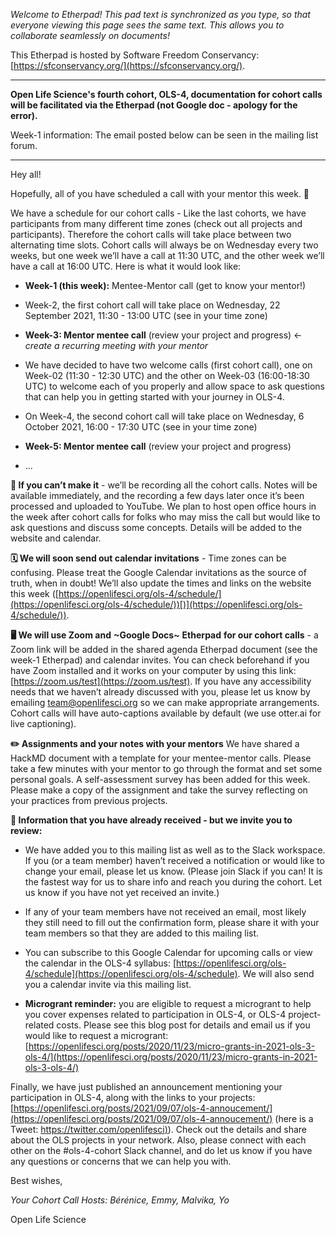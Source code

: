 *Welcome to Etherpad! This pad text is synchronized as you type, so that everyone viewing this page sees the same text. This allows you to collaborate seamlessly on documents!*

This Etherpad is hosted by Software Freedom Conservancy: [https://sfconservancy.org/](https://sfconservancy.org/). 

----

**Open Life Science's fourth cohort, OLS-4, documentation for cohort calls will be facilitated via the Etherpad (not Google doc - apology for the error).**

Week-1 information: The email posted below can be seen in the mailing list forum.

----

Hey all!

Hopefully, all of you have scheduled a call with your mentor this week. 🎊

We have a schedule for our cohort calls - Like the last cohorts, we have participants from many different time zones (check out all projects and participants). Therefore the cohort calls will take place between two alternating time slots. Cohort calls will always be on Wednesday every two weeks, but one week we’ll have a call at 11:30 UTC, and the other week we’ll have a call at 16:00 UTC. Here is what it would look like:

-   **Week-1 (this week):** Mentee-Mentor call (get to know your mentor!)

-   Week-2, the first cohort call will take place on Wednesday, 22 September 2021, 11:30 - 13:00 UTC (see in your time zone)

-   **Week-3: Mentor mentee call** (review your project and progress) ← _create a recurring meeting with your mentor_

-   We have decided to have two welcome calls (first cohort call), one on Week-02 (11:30 - 12:30 UTC) and the other on Week-03 (16:00-18:30 UTC) to welcome each of you properly and allow space to ask questions that can help you in getting started with your journey in OLS-4.

-   On Week-4, the second cohort call will take place on Wednesday, 6 October 2021, 16:00 - 17:30 UTC (see in your time zone)

-   **Week-5: Mentor mentee call** (review your project and progress)

-   ...

**🎥 If you can’t make it** \- we’ll be recording all the cohort calls. Notes will be available immediately, and the recording a few days later once it’s been processed and uploaded to YouTube. We plan to host open office hours in the week after cohort calls for folks who may miss the call but would like to ask questions and discuss some concepts. Details will be added to the website and calendar.

**🗓 We will soon send out calendar invitations** \- Time zones can be confusing. Please treat the Google Calendar invitations as the source of truth, when in doubt! We’ll also update the times and links on the website this week ([https://openlifesci.org/ols-4/schedule/](https://openlifesci.org/ols-4/schedule/))[)](https://openlifesci.org/ols-4/schedule/)).

**🖥 We will use Zoom and** **~Google Docs~** **Etherpad** **for our cohort calls** \- a Zoom link will be added in the shared agenda Etherpad document (see the week-1 Etherpad) and calendar invites. You can check beforehand if you have Zoom installed and it works on your computer by using this link: [https://zoom.us/test](https://zoom.us/test). If you have any accessibility needs that we haven’t already discussed with you, please let us know by emailing team@openlifesci.org so we can make appropriate arrangements. Cohort calls will have auto-captions available by default (we use otter.ai for live captioning).

**✏️ Assignments and your notes with your mentors**
We have shared a HackMD document with a template for your mentee-mentor calls. Please take a few minutes with your mentor to go through the format and set some personal goals. A self-assessment survey has been added for this week. Please make a copy of the assignment and take the survey reflecting on your practices from previous projects.

**👀 Information that you have already received - but we invite you to review:**

-   We have added you to this mailing list as well as to the Slack workspace. If you (or a team member) haven’t received a notification or would like to change your email, please let us know. (Please join Slack if you can! It is the fastest way for us to share info and reach you during the cohort. Let us know if you have not yet received an invite.)

-   If any of your team members have not received an email, most likely they still need to fill out the confirmation form, please share it with your team members so that they are added to this mailing list.

-   You can subscribe to this Google Calendar for upcoming calls or view the calendar in the OLS-4 syllabus: [https://openlifesci.org/ols-4/schedule](https://openlifesci.org/ols-4/schedule). We will also send you a calendar invite via this mailing list.

-   **Microgrant reminder:** you are eligible to request a microgrant to help you cover expenses related to participation in OLS-4, or OLS-4 project-related costs. Please see this blog post for details and email us if you would like to request a microgrant: [https://openlifesci.org/posts/2020/11/23/micro-grants-in-2021-ols-3-ols-4/](https://openlifesci.org/posts/2020/11/23/micro-grants-in-2021-ols-3-ols-4/) 

Finally, we have just published an announcement mentioning your participation in OLS-4, along with the links to your projects: [https://openlifesci.org/posts/2021/09/07/ols-4-annoucement/](https://openlifesci.org/posts/2021/09/07/ols-4-annoucement/) (here is a Tweet: [https://twitter.com/openlifesci)](https://twitter.com/openlifesci)). Check out the details and share about the OLS projects in your network. Also, please connect with each other on the #ols-4-cohort Slack channel, and do let us know if you have any questions or concerns that we can help you with.

Best wishes,

_Your Cohort Call Hosts: Bérénice, Emmy, Malvika, Yo_

Open Life Science
